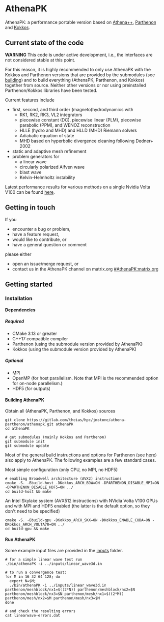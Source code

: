 # AthenaPK

AthenaPK: a performance portable version based on [Athena++](https://github.com/PrincetonUniversity/athena-public-version),  [Parthenon](https://github.com/lanl/parthenon) and [Kokkos](https://github.com/kokkos/kokkos).

## Current state of the code

**WARNING** This code is under active development, i.e., the interfaces are not considered stable at this point.

For this reason, it is highly recommended to only use AthenaPK with the Kokkos and Parthenon versions that are provided by the submodules (see [building](#building)) and to build everything (AthenaPK, Parthenon, and Kokkos) together from source.
Neither other versions or nor using preinstalled Parthenon/Kokkos libraries have been tested.

Current features include
- first, second, and third order (magneto)hydrodynamics with
  - RK1, RK2, RK3, VL2 integrators
  - piecewise constant (DC), piecewise linear (PLM), piecewise parabolic (PPM), and WENOZ reconstruction
  - HLLE (hydro and MHD) and HLLD (MHD) Riemann solvers
  - Adiabatic equation of state
  - MHD based on hyperbolic divergence cleaning following Dedner+ 2002
- static and adaptive mesh refinement
- problem generators for
  - a linear wave
  - circularly polarized Alfven wave
  - blast wave
  - Kelvin-Helmholtz instability

Latest performance results for various methods on a single Nvidia Volta V100 can be found [here](https://gitlab.com/theias/hpc/jmstone/athena-parthenon/athenapk/-/jobs/artifacts/main/file/build-cuda/tst/regression/outputs/performance/performance.png?job=cuda-regression).

## Getting in touch

If you
* encounter a bug or problem,
* have a feature request,
* would like to contribute, or
* have a general question or comment

please either
- open an issue/merge request, or
- contact us in the AthenaPK channel on matrix.org [#AthenaPK:matrix.org](https://app.element.io/#/room/#AthenaPK:matrix.org)

## Getting started

### Installation

#### Dependencies

##### Required

* CMake 3.13 or greater
* C++17 compatible compiler
* Parthenon (using the submodule version provided by AthenaPK)
* Kokkos (using the submodule version provided by AthenaPK)

##### Optional

* MPI
* OpenMP (for host parallelism. Note that MPI is the recommended option for on-node parallelism.)
* HDF5 (for outputs)

#### Building AthenaPK

Obtain all (AthenaPK, Parthenon, and Kokkos) sources

    git clone https://gitlab.com/theias/hpc/jmstone/athena-parthenon/athenapk.git athenaPK
    cd athenaPK

    # get submodules (mainly Kokkos and Parthenon)
    git submodule init
    git submodule update

Most of the general build instructions and options for Parthenon (see [here](https://github.com/lanl/parthenon/blob/develop/docs/building.md)) also apply to AthenaPK.
The following examples are a few standard cases.

Most simple configuration (only CPU, no MPI, no HDF5)

    # enabling Broadwell architecture (AVX2) instructions
    cmake -S. -Bbuild-host -DKokkos_ARCH_BDW=ON -DPARTHENON_DISABLE_MPI=ON -DPARTHENON_DISABLE_HDF5=ON ../
    cd build-host && make

An Intel Skylake system (AVX512 instructions) with NVidia Volta V100 GPUs and with MPI and HDF5 enabled (the latter is the default option, so they don't need to be specified)

    cmake -S. -Bbuild-gpu -DKokkos_ARCH_SKX=ON -DKokkos_ENABLE_CUDA=ON -DKokkos_ARCH_VOLTA70=ON ../
    cd build-gpu && make

#### Run AthenaPK

Some example input files are provided in the [inputs](inputs/) folder.

    # for a simple linear wave test run
    ./bin/athenaPK -i ../inputs/linear_wave3d.in

    # to run a convergence test:
    for M in 16 32 64 128; do
      export N=$M;
      ./bin/athenaPK -i ../inputs/linear_wave3d.in parthenon/meshblock/nx1=$((2*N)) parthenon/meshblock/nx2=$N parthenon/meshblock/nx3=$N parthenon/mesh/nx1=$((2*M)) parthenon/mesh/nx2=$M parthenon/mesh/nx3=$M
    done

    # and check the resulting errors
    cat linearwave-errors.dat

